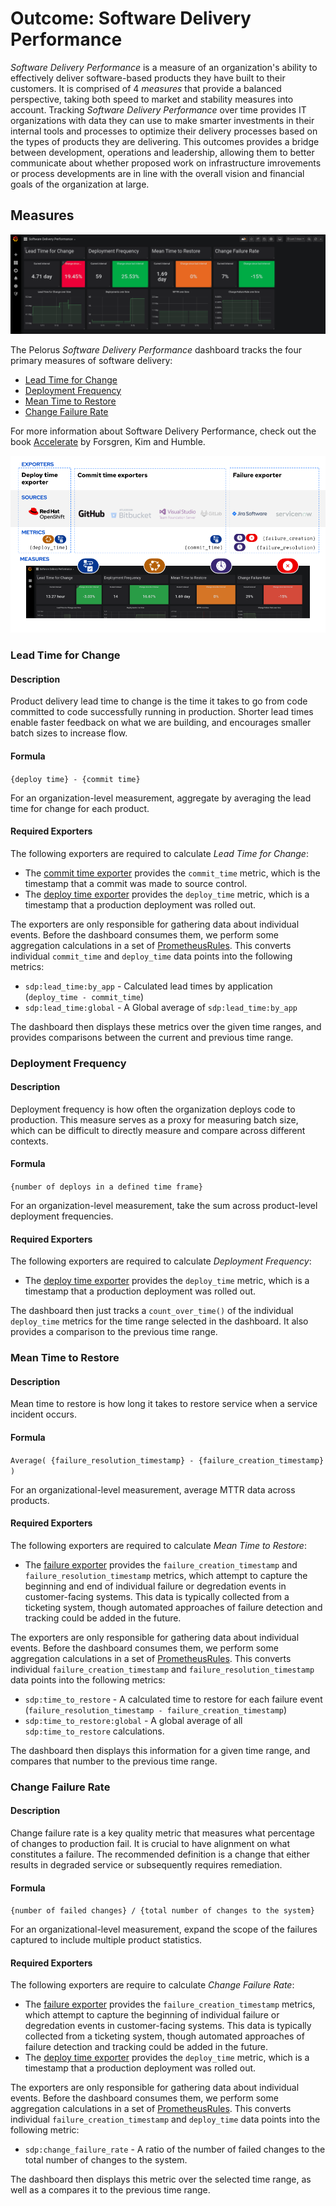 # Outcome: Software Delivery Performance

_Software Delivery Performance_ is a measure of an organization's ability to effectively deliver software-based products they have built to their customers. It is comprised of 4 _measures_ that provide a balanced perspective, taking both speed to market and stability measures into account. Tracking _Software Delivery Performance_ over time provides IT organizations with data they can use to make smarter investments in their internal tools and processes to optimize their delivery processes based on the types of products they are delivering. This outcomes provides a bridge between development, operations and leadership, allowing them to better communicate about whether proposed work on infrastructure imrovements or process developments are in line with the overall vision and financial goals of the organization at large.


## Measures

![Software Delivery Performance dashboard](../img/sdp-dashboard.png)

The Pelorus _Software Delivery Performance_ dashboard tracks the four primary measures of software delivery:

* [Lead Time for Change](#lead-time-for-change)
* [Deployment Frequency](#deployment-frequency)
* [Mean Time to Restore](#mean-time-to-restore)
* [Change Failure Rate](#change-failure-rate)

For more information about Software Delivery Performance, check out the book [Accelerate](https://itrevolution.com/book/accelerate/) by Forsgren, Kim and Humble.


![Exporter relaionship diagram](../img/exporter-relationship-diagram.png)

### Lead Time for Change

#### Description
Product delivery lead time to change is the time it takes to go from code committed to code successfully running in production.  Shorter lead times enable faster feedback on what we are building, and encourages smaller batch sizes to increase flow.

#### Formula
`{deploy time} - {commit time}`

For an organization-level measurement, aggregate by averaging the lead time for change for each product.

#### Required Exporters

The following exporters are required to calculate _Lead Time for Change_:

* The [commit time exporter](https://github.com/konveyor/pelorus/blob/master/exporters/committime) provides the `commit_time` metric, which is the timestamp that a commit was made to source control.
* The [deploy time exporter](https://github.com/konveyor/pelorus/blob/master/exporters/deploytime) provides the `deploy_time` metric, which is a timestamp that a production deployment was rolled out.

The exporters are only responsible for gathering data about individual events. Before the dashboard consumes them, we perform some aggregation calculations in a set of [PrometheusRules](https://github.com/konveyor/pelorus/blob/master/charts/pelorus/templates/prometheus-rules.yaml). This converts individual `commit_time` and `deploy_time` data points into the following metrics:

* `sdp:lead_time:by_app` - Calculated lead times by application (`deploy_time - commit_time`)
* `sdp:lead_time:global` - A Global average of `sdp:lead_time:by_app`

The dashboard then displays these metrics over the given time ranges, and provides comparisons between the current and previous time range.

### Deployment Frequency

#### Description

Deployment frequency is how often the organization deploys code to production.  This measure serves as a proxy for measuring batch size, which can be difficult to directly measure and compare across different contexts.

#### Formula

`{number of deploys in a defined time frame}`

For an organization-level measurement, take the sum across product-level deployment frequencies.

#### Required Exporters

The following exporters are required to calculate _Deployment Frequency_:

* The [deploy time exporter](https://github.com/konveyor/pelorus/blob/master/exporters/deploytime) provides the `deploy_time` metric, which is a timestamp that a production deployment was rolled out.

The dashboard then just tracks a `count_over_time()` of the individual `deploy_time` metrics for the time range selected in the dashboard. It also provides a comparison to the previous time range.

### Mean Time to Restore

#### Description

Mean time to restore is how long it takes to restore service when a service incident occurs.

#### Formula

`Average( {failure_resolution_timestamp} - {failure_creation_timestamp} )`

For an organizational-level measurement, average MTTR data across products.

#### Required Exporters

The following exporters are required to calculate _Mean Time to Restore_:

* The [failure exporter](https://github.com/konveyor/pelorus/blob/master/exporters/failure) provides the `failure_creation_timestamp` and `failure_resolution_timestamp` metrics, which attempt to capture the beginning and end of individual failure or degredation events in customer-facing systems. This data is typically collected from a ticketing system, though automated approaches of failure detection and tracking could be added in the future.

The exporters are only responsible for gathering data about individual events. Before the dashboard consumes them, we perform some aggregation calculations in a set of [PrometheusRules](https://github.com/konveyor/pelorus/blob/master/charts/deploy/templates/prometheus-rules.yaml). This converts individual `failure_creation_timestamp` and `failure_resolution_timestamp` data points into the following metrics:

* `sdp:time_to_restore` - A calculated time to restore for each failure event (`failure_resolution_timestamp - failure_creation_timestamp`)
* `sdp:time_to_restore:global` - A global average of all `sdp:time_to_restore` calculations.

The dashboard then displays this information for a given time range, and compares that number to the previous time range.

### Change Failure Rate

#### Description

Change failure rate is a key quality metric that measures what percentage of changes to production fail. It is crucial to have alignment on what constitutes a failure.  The recommended definition is a change that either results in degraded service or subsequently requires remediation.

#### Formula

`{number of failed changes} / {total number of changes to the system}`

For an organizational-level measurement, expand the scope of the failures captured to include multiple product statistics.

#### Required Exporters

The following exporters are require to calculate _Change Failure Rate_:

* The [failure exporter](https://github.com/konveyor/pelorus/blob/master/exporters/failure) provides the `failure_creation_timestamp` metrics, which attempt to capture the beginning of individual failure or degredation events in customer-facing systems. This data is typically collected from a ticketing system, though automated approaches of failure detection and tracking could be added in the future.
* The [deploy time exporter](https://github.com/konveyor/pelorus/blob/master/exporters/deploytime) provides the `deploy_time` metric, which is a timestamp that a production deployment was rolled out.

The exporters are only responsible for gathering data about individual events. Before the dashboard consumes them, we perform some aggregation calculations in a set of [PrometheusRules](https://github.com/konveyor/pelorus/blob/master/charts/deploy/templates/prometheus-rules.yaml). This converts individual `failure_creation_timestamp` and `deploy_time` data points into the following metric:

* `sdp:change_failure_rate` - A ratio of the number of failed changes to the total number of changes to the system.

The dashboard then displays this metric over the selected time range, as well as a compares it to the previous time range.
